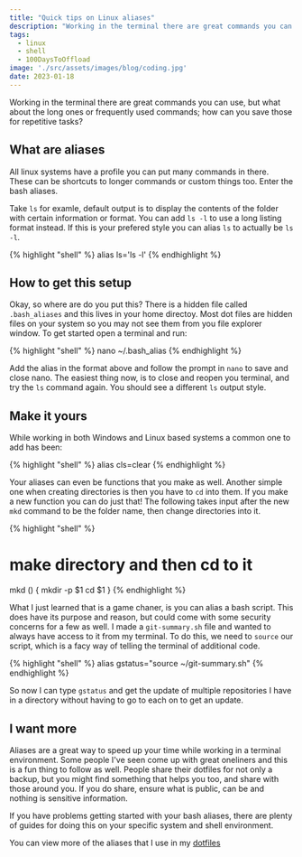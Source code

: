```yaml
---
title: "Quick tips on Linux aliases"
description: "Working in the terminal there are great commands you can use, but what about the long ones or frequently used commands; how can you save those for repetitive tasks?"
tags:
  - linux
  - shell
  - 100DaysToOffload
image: './src/assets/images/blog/coding.jpg'
date: 2023-01-18
---
```


Working in the terminal there are great commands you can use, but what about the long ones or frequently used commands; how can you save those for repetitive tasks?

## What are aliases

All linux systems have a profile you can put many commands in there. These can be shortcuts to longer commands or custom things too. Enter the bash aliases.

Take `ls` for examle, default output is to display the contents of the folder with certain information or format. You can add `ls -l` to use a long listing format instead. If this is your prefered style you can alias `ls` to actually be `ls -l`.

{% highlight "shell" %}
alias ls='ls -l'
{% endhighlight %}

## How to get this setup

Okay, so where are do you put this? There is a hidden file called `.bash_aliases` and this lives in your home directoy. Most dot files are hidden files on your system so you may not see them from you file explorer window. To get started open a terminal and run:

{% highlight "shell" %}
nano ~/.bash_alias
{% endhighlight %}

Add the alias in the format above and follow the prompt in `nano` to save and close nano. The easiest thing now, is to close and reopen you terminal, and try the `ls` command again. You should see a different `ls` output style.

## Make it yours

While working in both Windows and Linux based systems a common one to add has been:

{% highlight "shell" %}
alias cls=clear
{% endhighlight %}

Your aliases can even be functions that you make as well. Another simple one when creating directories is then you have to `cd` into them. If you make a new function you can do just that! The following takes input after the new `mkd` command to be the folder name, then change directories into it.

{% highlight "shell" %}

# make directory and then cd to it

mkd () {
  mkdir -p $1
  cd $1
}
{% endhighlight %}

What I just learned that is a game chaner, is you can alias a bash script. This does have its purpose and reason, but could come with some security concerns for a few as well. I made a `git-summary.sh` file and wanted to always have access to it from my terminal. To do this, we need to `source` our script, which is a facy way of telling the terminal of additional code.

{% highlight "shell" %}
alias gstatus="source ~/git-summary.sh"
{% endhighlight %}

So now I can type `gstatus` and get the update of multiple repositories I have in a directory without having to go to each on to get an update.

## I want more

Aliases are a great way to speed up your time while working in a terminal environment. Some people I've seen come up with great oneliners and this is a fun thing to follow as well. People share their dotfiles for not only a backup, but you might find something that helps you too, and share with those around you. If you do share, ensure what is public, can be and nothing is sensitive information.

If you have problems getting started with your bash aliases, there are plenty of guides for doing this on your specific system and shell environment.

You can view more of the aliases that I use in my [dotfiles](https://codeberg.org/cjerrington/dotfiles)
